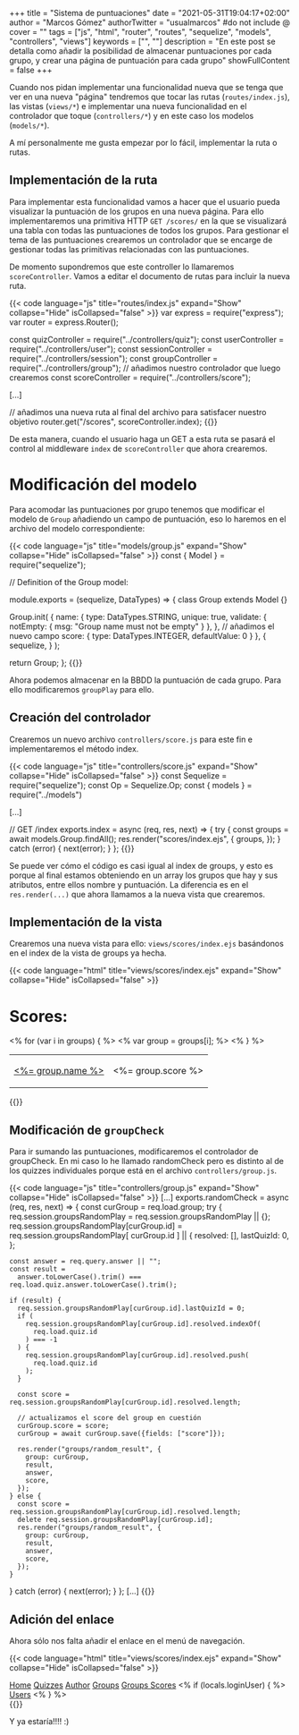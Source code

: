 +++
title = "Sistema de puntuaciones"
date = "2021-05-31T19:04:17+02:00"
author = "Marcos Gómez"
authorTwitter = "usualmarcos" #do not include @
cover = ""
tags = ["js", "html", "router", "routes", "sequelize", "models", "controllers", "views"]
keywords = ["", ""]
description = "En este post se detalla como añadir la posibilidad de almacenar puntuaciones por cada grupo, y crear una página de puntuación para cada grupo"
showFullContent = false
+++

Cuando nos pidan implementar una funcionalidad nueva que se tenga que ver en una nueva "página" tendremos que tocar las rutas (`routes/index.js`), las vistas (`views/*`) e implementar una nueva funcionalidad en el controlador que toque (`controllers/*`) y en este caso los modelos (`models/*`).

A mí personalmente me gusta empezar por lo fácil, implementar la ruta o rutas.

## Implementación de la ruta

Para implementar esta funcionalidad vamos a hacer que el usuario pueda visualizar la puntuación de los grupos en una nueva página. Para ello implementaremos una primitiva HTTP `GET /scores/` en la que se visualizará una tabla con todas las puntuaciones de todos los grupos. Para gestionar el tema de las puntuaciones crearemos un controlador que se encarge de gestionar todas las primitivas relacionadas con las puntuaciones.

De momento supondremos que este controller lo llamaremos `scoreController`. Vamos a editar el documento de rutas para incluir la nueva ruta.

{{< code language="js" title="routes/index.js" expand="Show" collapse="Hide" isCollapsed="false" >}}
var express = require("express");
var router = express.Router();

const quizController = require("../controllers/quiz");
const userController = require("../controllers/user");
const sessionController = require("../controllers/session");
const groupController = require("../controllers/group");
// añadimos nuestro controlador que luego crearemos
const scoreController = require("../controllers/score");

[...]

// añadimos una nueva ruta al final del archivo para satisfacer nuestro objetivo
router.get("/scores", scoreController.index);
{{</code>}}

De esta manera, cuando el usuario haga un GET a esta ruta se pasará el control al middleware `index` de `scoreController` que ahora crearemos.

# Modificación del modelo

Para acomodar las puntuaciones por grupo tenemos que modificar el modelo de `Group` añadiendo un campo de puntuación, eso lo haremos en el archivo del modelo correspondiente:

{{< code language="js" title="models/group.js" expand="Show" collapse="Hide" isCollapsed="false" >}}
const { Model } = require("sequelize");

// Definition of the Group model:

module.exports = (sequelize, DataTypes) => {
  class Group extends Model {}

  Group.init(
    {
      name: {
        type: DataTypes.STRING,
        unique: true,
        validate: { notEmpty: { msg: "Group name must not be empty" } },
      },
      // añadimos el nuevo campo
      score: {
        type: DataTypes.INTEGER,
        defaultValue: 0
      }
    },
    {
      sequelize,
    }
  );

  return Group;
};
{{</code>}}

Ahora podemos almacenar en la BBDD la puntuación de cada grupo. Para ello modificaremos `groupPlay` para ello.

## Creación del controlador

Crearemos un nuevo archivo `controllers/score.js` para este fin e implementaremos el método index.

{{< code language="js" title="controllers/score.js" expand="Show" collapse="Hide" isCollapsed="false" >}}
const Sequelize = require("sequelize");
const Op = Sequelize.Op;
const { models } = require("../models")

[...]

// GET /index
exports.index = async (req, res, next) => {
  try {
    const groups = await models.Group.findAll();
    res.render("scores/index.ejs", {
      groups,
    });
  } catch (error) {
    next(error);
  }
};
{{</code>}}

Se puede ver cómo el código es casi igual al index de groups, y esto es porque al final estamos obteniendo en un array los grupos que hay y sus atributos, entre ellos nombre y puntuación. La diferencia es en el `res.render(...)` que ahora llamamos a la nueva vista que crearemos.

## Implementación de la vista

Crearemos una nueva vista para ello: `views/scores/index.ejs` basándonos en el index de la vista de groups ya hecha.

{{< code language="html" title="views/scores/index.ejs" expand="Show" collapse="Hide" isCollapsed="false" >}}
<h1>Scores:</h1>

<table>
  <% for (var i in groups) { %> <% var group = groups[i]; %>
  <tr>
    <td>
      <a href="/groups/<%= group.id %>/randomplay"><%= group.name %></a>
    </td>
    <td>
      <p><%= group.score %></p>
    </td>
  </tr>
  <% } %>
</table>
{{</code>}}

## Modificación de `groupCheck`

Para ir sumando las puntuaciones, modificaremos el controlador de groupCheck. En mi caso lo he llamado randomCheck pero es distinto al de los quizzes individuales porque está en el archivo `controllers/group.js`.

{{< code language="js" title="controllers/group.js" expand="Show" collapse="Hide" isCollapsed="false" >}}
[...]
exports.randomCheck = async (req, res, next) => {
  const curGroup = req.load.group;
  try {
    req.session.groupsRandomPlay = req.session.groupsRandomPlay || {};
    req.session.groupsRandomPlay[curGroup.id] = req.session.groupsRandomPlay[
      curGroup.id
    ] || {
      resolved: [],
      lastQuizId: 0,
    };

    const answer = req.query.answer || "";
    const result =
      answer.toLowerCase().trim() === req.load.quiz.answer.toLowerCase().trim();

    if (result) {
      req.session.groupsRandomPlay[curGroup.id].lastQuizId = 0;
      if (
        req.session.groupsRandomPlay[curGroup.id].resolved.indexOf(
          req.load.quiz.id
        ) === -1
      ) {
        req.session.groupsRandomPlay[curGroup.id].resolved.push(
          req.load.quiz.id
        );
      }

      const score = req.session.groupsRandomPlay[curGroup.id].resolved.length;

      // actualizamos el score del group en cuestión
      curGroup.score = score;
      curGroup = await curGroup.save({fields: ["score"]});

      res.render("groups/random_result", {
        group: curGroup,
        result,
        answer,
        score,
      });
    } else {
      const score = req.session.groupsRandomPlay[curGroup.id].resolved.length;
      delete req.session.groupsRandomPlay[curGroup.id];
      res.render("groups/random_result", {
        group: curGroup,
        result,
        answer,
        score,
      });
    }
  } catch (error) {
    next(error);
  }
};
[...]
{{</code>}}

## Adición del enlace

Ahora sólo nos falta añadir el enlace en el menú de navegación.

{{< code language="html" title="views/scores/index.ejs" expand="Show" collapse="Hide" isCollapsed="false" >}}
<nav class="main" id="mainNav" role="navigation">
  <a href="/">Home</a>
  <a href="/quizzes">Quizzes</a>
  <a href="/author">Author</a>
  <a href="/groups">Groups</a>
  <a href="/scores">Groups Scores</a>
  <% if (locals.loginUser) { %>
      <a href="/users">Users</a>
  <% } %>
</nav>
{{</code>}}

Y ya estaría!!!! :)
